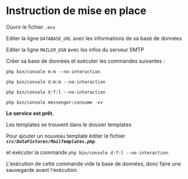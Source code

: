 # Instruction de mise en place

Ouvrir le fichier `.env`

Editer la ligne _`DATABASE_URL`_ avec les informations de sa base de données

Editer la ligne _`MAILER_DSN`_ avec les infos du serveur SMTP

Créer sa base de données et exécuter les commandes suivantes : 

`php bin/console m:m --no-interaction`

`php bin/console d:m:m --no-interaction`

`php bin/console d:f:l --no-interaction`

`php bin/console messenger:consume -vv`

**Le service est prêt.**

Les templates se trouvent dans le dossier templates

Pour ajouter un nouveau template éditer le fichier **_`src/DataFixtures/MailTemplates.php`_**

et exécuter la commande `php bin/console d:f:l --no-interaction`.

L'exécution de cette commande vide la base de données, donc faire une sauvegarde avant l'exécution.
